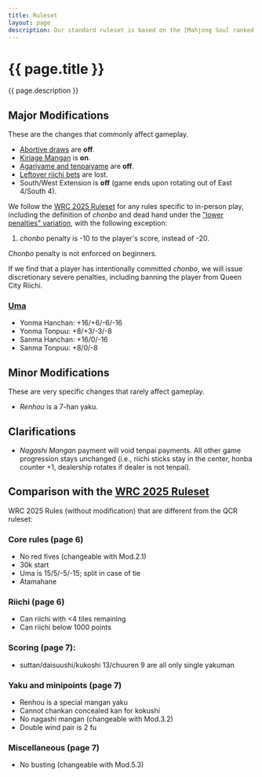 ```yaml
---
title: Ruleset
layout: page
description: Our standard ruleset is based on the [Mahjong Soul ranked ruleset](https://riichi.wiki/Majsoul#Rules), with modifications for fairness and in-person gameplay. See the final section for a comparison with the [WRC 2025 Ruleset].
---
```


# {{ page.title }}

{{ page.description }}

## Major Modifications
These are the changes that commonly affect gameplay.
- [Abortive draws](https://riichi.wiki/Tochuu_ryuukyoku) are **off**.
- [Kiriage Mangan](https://riichi.wiki/Scoring_table#Kiriage_mangan) is **on**.
- [Agariyame and tenpaiyame](https://en.wikipedia.org/wiki/Japanese_mahjong#Runaway_victory) are **off**.
- [Leftover riichi bets](https://riichi.wiki/Scoring_variations#End_game_riichibou) are lost.
- South/West Extension is **off** (game ends upon rotating out of East 4/South 4).

We follow the [WRC 2025 Ruleset] for any rules specific to in-person play, including the definition of *chonbo* and dead hand under the ["lower penalties" variation](https://static1.squarespace.com/static/634a7884c297a25f06589b79/t/6361370e4ecf892aae92d39a/1667315470805/WRC+Optional+Rules+2022.pdf), with the following exception:
1. *chonbo* penalty is -10 to the player's score, instead of -20.

*Chonbo* penalty is not enforced on beginners.

If we find that a player has intentionally committed *chonbo*, we will issue discretionary severe penalties, including banning the player from Queen City Riichi.

### [Uma](https://riichi.wiki/Oka_and_uma)
  - Yonma Hanchan: +16/+6/-6/-16
  - Yonma Tonpuu: +8/+3/-3/-8
  - Sanma Hanchan: +16/0/-16
  - Sanma Tonpuu: +8/0/-8

## Minor Modifications
These are very specific changes that rarely affect gameplay.

- *Renhou* is a 7-han yaku.

## Clarifications
- *Nagashi Mangan* payment will void tenpai payments. All other game progression stays unchanged (i.e., riichi sticks stay in the center, honba counter +1, dealership rotates if dealer is not tenpai).

## Comparison with the [WRC 2025 Ruleset]

WRC 2025 Rules (without modification) that are different from the QCR ruleset:

### Core rules (page 6)
- No red fives (changeable with Mod.2.1)
- 30k start
- Uma is 15/5/-5/-15; split in case of tie
- Atamahane

### Riichi (page 6)
- Can riichi with <4 tiles remaining
- Can riichi below 1000 points

### Scoring (page 7):
- suttan/daisuushi/kukoshi 13/chuuren 9 are all only single yakuman

### Yaku and minipoints (page 7)
- Renhou is a special mangan yaku
- Cannot chankan concealed kan for kokushi
- No nagashi mangan (changeable with Mod.3.2)
- Double wind pair is 2 fu

### Miscellaneous (page 7)
- No busting (changeable with Mod.5.3)


[WRC 2025 Ruleset]: https://static1.squarespace.com/static/634a7884c297a25f06589b79/t/6834d67360e19c1da6c0d12c/1748293243651/WRC+Rules+2025.pdf
